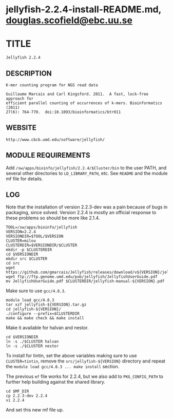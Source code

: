 # jellyfish-2.2.4-install-README.md, douglas.scofield@ebc.uu.se

TITLE
=====

    Jellyfish 2.2.4

DESCRIPTION
-----------

    K-mer counting program for NGS read data

    Guillaume Marcais and Carl Kingsford. 2011.  A fast, lock-free approach for
    efficient parallel counting of occurrences of k-mers. Bioinformatics (2011)
    27(6): 764-770.  doi:10.1093/bioinformatics/btr011

WEBSITE
-------

    http://www.cbcb.umd.edu/software/jellyfish/

MODULE REQUIREMENTS
-------------------

Add `/sw/apps/bioinfo/jellyfish/2.2.4/$Cluster/bin` to the user PATH, and
several other directories to `LD_LIBRARY_PATH`, etc.  See `README` and the
module mf file for details.

LOG
---

Note that the installation of version 2.2.3-dev was a pain because of bugs in
packaging, since solved.  Version 2.2.4 is mostly an official response to these
problems so should be more like 2.1.4.

    TOOL=/sw/apps/bioinfo/jellyfish
    VERSION=2.2.4
    VERSIONDIR=$TOOL/$VERSION
    CLUSTER=milou
    CLUSTERDIR=$VERSIONDIR/$CLUSTER
    mkdir -p $CLUSTERDIR
    cd $VERSIONDIR
    mkdir src $CLUSTER
    cd src
    wget https://github.com/gmarcais/Jellyfish/releases/download/v${VERSION}/jellyfish-${VERSION}.tar.gz
    wget ftp://ftp.genome.umd.edu/pub/jellyfish/JellyfishUserGuide.pdf
    mv JellyfishUserGuide.pdf $CLUSTERDIR/jellyfish-manual-${VERSION}.pdf

Make sure to use `gcc/4.8.3`.

    module load gcc/4.8.3
    tar xzf jellyfish-${VERSION}.tar.gz 
    cd jellyfish-${VERSION}/
    ./configure --prefix=$CLUSTERDIR
    make && make check && make install

Make it available for halvan and nestor.

    cd $VERSIONDIR
    ln -s ./$CLUSTER halvan
    ln -s ./$CLUSTER nestor

To install for tintin, set the above variables making sure to use
`CLUSTER=tintin`, remove the `src/jellyfish-${VERSION}` directory and repeat
the `module load gcc/4.8.3 ... make install` section.

The previous `mf` file works for 2.2.4, but we also add to `PKG_CONFIG_PATH` to
further help building against the shared library.

    cd $MF_DIR
    cp 2.2.3-dev 2.2.4
    vi 2.2.4

And set this new mf file up.

